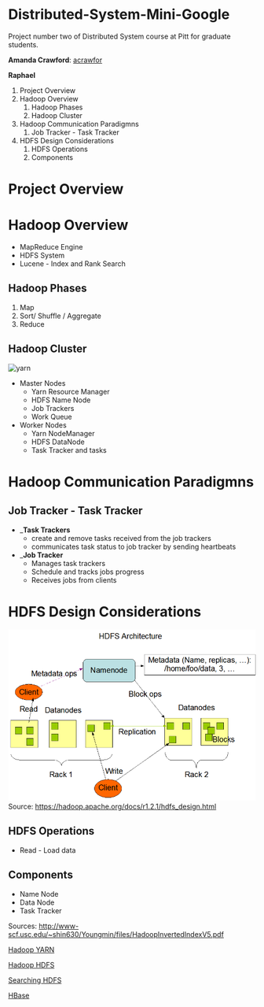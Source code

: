 Distributed-System-Mini-Google
===========
Project number two of Distributed System course at Pitt for graduate students.


 __Amanda Crawford__: [acrawfor](https://github.com/acrawfor)

 __Raphael__


1. Project Overview
2. Hadoop Overview
    1. Hadoop Phases
    2. Hadoop Cluster
3. Hadoop Communication Paradigmns
    1. Job Tracker - Task Tracker
4. HDFS Design Considerations
    1. HDFS Operations
    2. Components

# Project Overview


# Hadoop Overview
* MapReduce Engine
* HDFS System 
* Lucene - Index and Rank Search
  
## Hadoop Phases 
1. Map
2. Sort/ Shuffle / Aggregate
3. Reduce 
   

## Hadoop Cluster
![yarn](https://2xbbhjxc6wk3v21p62t8n4d4-wpengine.netdna-ssl.com/wp-content/uploads/2012/08/yarnflow1.png)
* Master Nodes
    * Yarn Resource Manager
    * HDFS Name Node
    * Job Trackers 
    * Work Queue
* Worker Nodes
    * Yarn NodeManager 
    * HDFS DataNode
    * Task Tracker and tasks

# Hadoop Communication Paradigmns

## Job Tracker - Task Tracker 
* ___Task Trackers__ 
    * create and remove tasks received from the job trackers 
    * communicates task status to job tracker by sending heartbeats
* ___Job Tracker__
    * Manages task trackers 
    * Schedule and tracks jobs progress
    * Receives jobs from clients



# HDFS Design Considerations
![hdfsarchitecture](/assets/hdfsarchitecture.gif)
Source: https://hadoop.apache.org/docs/r1.2.1/hdfs_design.html



## HDFS Operations
* Read - Load data 

## Components
* Name Node 
* Data Node
* Task Tracker 


Sources:
http://www-scf.usc.edu/~shin630/Youngmin/files/HadoopInvertedIndexV5.pdf

[Hadoop YARN](https://hortonworks.com/blog/apache-hadoop-yarn-resourcemanager/)

[Hadoop HDFS](https://hortonworks.com/blog/thinking-about-the-hdfs-vs-other-storage-technologies/)

[Searching HDFS](http://www.drdobbs.com/parallel/indexing-and-searching-on-a-hadoop-distr/226300241?pgno=3)

[HBase](https://www.tutorialspoint.com/hbase/hbase_overview.htm)